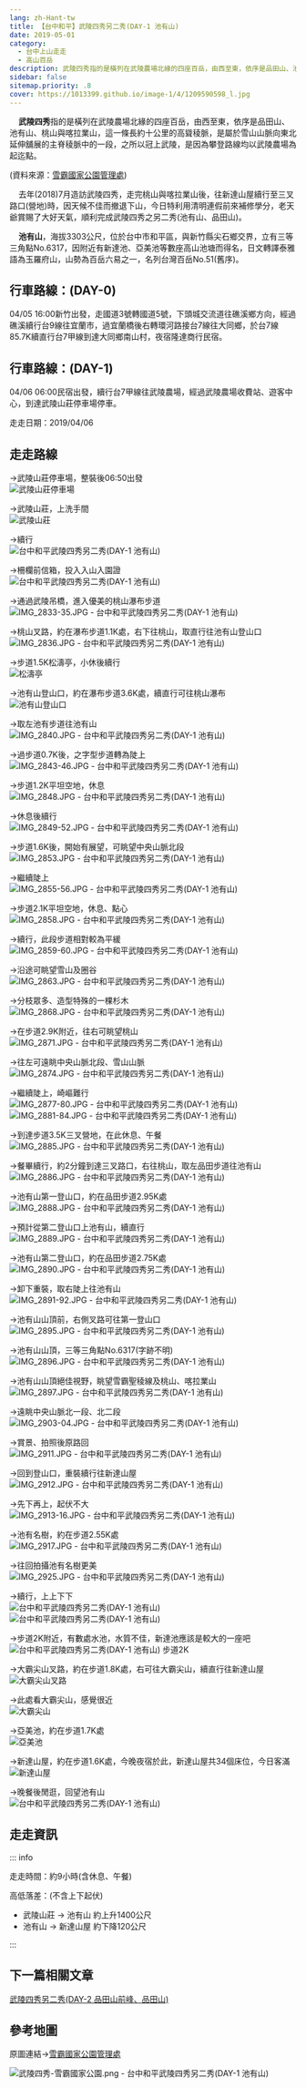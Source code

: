 ```yaml
---
lang: zh-Hant-tw
title: 【台中和平】武陵四秀另二秀(DAY-1 池有山)
date: 2019-05-01
category: 
  - 台中上山走走
  - 高山百岳
description: 武陵四秀指的是橫列在武陵農場北緣的四座百岳，由西至東，依序是品田山、池有山、桃山與喀拉業山，這一條長約十公里的高聳稜脈，是屬於雪山山脈向東北延伸舖展的主脊稜脈中的一段，之所以冠上武陵，是因為攀登路線均以武陵農場為起迄點。
sidebar: false
sitemap.priority: .8
cover: https://1013399.github.io/image-1/4/1209590598_l.jpg
---
```


    **武陵四秀**指的是橫列在武陵農場北緣的四座百岳，由西至東，依序是品田山、池有山、桃山與喀拉業山，這一條長約十公里的高聳稜脈，是屬於雪山山脈向東北延伸舖展的主脊稜脈中的一段，之所以冠上武陵，是因為攀登路線均以武陵農場為起迄點。

(資料來源：[雪霸國家公園管理處](https://www.spnp.gov.tw/Site/Hiking/WulingFour))  

<!-- more -->

    去年(2018)7月造訪武陵四秀，走完桃山與喀拉業山後，往新達山屋續行至三叉路口(營地)時，因天候不佳而撤退下山，今日特利用清明連假前來補修學分，老天爺賞賜了大好天氣，順利完成武陵四秀之另二秀(池有山、品田山)。  

    **池有山**，海拔3303公尺，位於台中市和平區，與新竹縣尖石鄉交界，立有三等三角點No.6317，因附近有新達池、亞美池等數座高山池塘而得名，日文轉譯泰雅語為玉羅府山，山勢為百岳六易之一，名列台灣百岳No.51(舊序)。

## 行車路線：(DAY-0)  
04/05 16:00新竹出發，走國道3號轉國道5號，下頭城交流道往礁溪鄉方向，經過礁溪續行台9線往宜蘭市，過宜蘭橋後右轉環河路接台7線往大同鄉，於台7線85.7K續直行台7甲線到達大同鄉南山村，夜宿隆達商行民宿。

## 行車路線：(DAY-1)  
04/06 06:00民宿出發，續行台7甲線往武陵農場，經過武陵農場收費站、遊客中心，到達武陵山莊停車場停車。

走走日期：2019/04/06

## 走走路線
→武陵山莊停車場，整裝後06:50出發  
![武陵山莊停車場](https://1013399.github.io/image-1/4/1209591570_l.jpg)

→武陵山莊，上洗手間  
![武陵山莊](https://1013399.github.io/image-1/4/1209590080_l.jpg)

→續行  
![台中和平武陵四秀另二秀(DAY-1 池有山)](https://1013399.github.io/image-1/4/1209590204_l.jpg)

→柵欄前信箱，投入入山入園證  
![台中和平武陵四秀另二秀(DAY-1 池有山)](https://1013399.github.io/image-1/4/1209591772_l.jpg)

→通過武陵吊橋，進入優美的桃山瀑布步道  
![IMG_2833-35.JPG - 台中和平武陵四秀另二秀(DAY-1 池有山)](https://1013399.github.io/image-1/4/1209590680_l.jpg)

→桃山叉路，約在瀑布步道1.1K處，右下往桃山，取直行往池有山登山口  
![IMG_2836.JPG - 台中和平武陵四秀另二秀(DAY-1 池有山)](https://1013399.github.io/image-1/4/1209590682_l.jpg)

→步道1.5K松濤亭，小休後續行  
![松濤亭](https://1013399.github.io/image-1/4/1209590205_l.jpg)

→池有山登山口，約在瀑布步道3.6K處，續直行可往桃山瀑布  
![池有山登山口](https://1013399.github.io/image-1/4/1209590206_l.jpg)

→取左池有步道往池有山  
![IMG_2840.JPG - 台中和平武陵四秀另二秀(DAY-1 池有山)](https://1013399.github.io/image-1/4/1209590207_l.jpg)

→過步道0.7K後，之字型步道轉為陡上  
![IMG_2843-46.JPG - 台中和平武陵四秀另二秀(DAY-1 池有山)](https://1013399.github.io/image-1/4/1209591376_l.jpg)

→步道1.2K平坦空地，休息  
![IMG_2848.JPG - 台中和平武陵四秀另二秀(DAY-1 池有山)](https://1013399.github.io/image-1/4/1209590209_l.jpg)

→休息後續行  
![IMG_2849-52.JPG - 台中和平武陵四秀另二秀(DAY-1 池有山)](https://1013399.github.io/image-1/4/1209590210_l.jpg)

→步道1.6K後，開始有展望，可眺望中央山脈北段  
![IMG_2853.JPG - 台中和平武陵四秀另二秀(DAY-1 池有山)](https://1013399.github.io/image-1/4/1209591573_l.jpg)

→繼續陡上  
![IMG_2855-56.JPG - 台中和平武陵四秀另二秀(DAY-1 池有山)](https://1013399.github.io/image-1/4/1209590211_l.jpg)

→步道2.1K平坦空地，休息、點心  
![IMG_2858.JPG - 台中和平武陵四秀另二秀(DAY-1 池有山)](https://1013399.github.io/image-1/4/1209590212_l.jpg)

→續行，此段步道相對較為平緩  
![IMG_2859-60.JPG - 台中和平武陵四秀另二秀(DAY-1 池有山)](https://1013399.github.io/image-1/4/1209591377_l.jpg)

→沿途可眺望雪山及圈谷  
![IMG_2863.JPG - 台中和平武陵四秀另二秀(DAY-1 池有山)](https://1013399.github.io/image-1/4/1209591670_l.jpg)

→分枝眾多、造型特殊的一棵杉木  
![IMG_2868.JPG - 台中和平武陵四秀另二秀(DAY-1 池有山)](https://1013399.github.io/image-1/4/1209590085_l.jpg)

→在步道2.9K附近，往右可眺望桃山  
![IMG_2871.JPG - 台中和平武陵四秀另二秀(DAY-1 池有山)](https://1013399.github.io/image-1/4/1209590217_l.jpg)

→往左可遠眺中央山脈北段、雪山山脈  
![IMG_2874.JPG - 台中和平武陵四秀另二秀(DAY-1 池有山)](https://1013399.github.io/image-1/4/1209591579_l.jpg)

→繼續陡上，崎嶇難行  
![IMG_2877-80.JPG - 台中和平武陵四秀另二秀(DAY-1 池有山)](https://1013399.github.io/image-1/4/1209591580_l.jpg)  
![IMG_2881-84.JPG - 台中和平武陵四秀另二秀(DAY-1 池有山)](https://1013399.github.io/image-1/4/1209590873_l.jpg)

→到達步道3.5K三叉營地，在此休息、午餐  
![IMG_2885.JPG - 台中和平武陵四秀另二秀(DAY-1 池有山)](https://1013399.github.io/image-1/4/1209591385_l.jpg)

→餐畢續行，約2分鐘到達三叉路口，右往桃山，取左品田步道往池有山  
![IMG_2886.JPG - 台中和平武陵四秀另二秀(DAY-1 池有山)](https://1013399.github.io/image-1/4/1209591386_l.jpg)

→池有山第一登山口，約在品田步道2.95K處  
![IMG_2888.JPG - 台中和平武陵四秀另二秀(DAY-1 池有山)](https://1013399.github.io/image-1/4/1209591183_l.jpg)

→預計從第二登山口上池有山，續直行  
![IMG_2889.JPG - 台中和平武陵四秀另二秀(DAY-1 池有山)](https://1013399.github.io/image-1/4/1209590596_l.jpg)

→池有山第二登山口，約在品田步道2.75K處  
![IMG_2890.JPG - 台中和平武陵四秀另二秀(DAY-1 池有山)](https://1013399.github.io/image-1/4/1209590093_l.jpg)

→卸下重裝，取右陡上往池有山  
![IMG_2891-92.JPG - 台中和平武陵四秀另二秀(DAY-1 池有山)](https://1013399.github.io/image-1/4/1209590094_l.jpg)

→池有山山頂前，右側叉路可往第一登山口  
![IMG_2895.JPG - 台中和平武陵四秀另二秀(DAY-1 池有山)](https://1013399.github.io/image-1/4/1209590874_l.jpg)

→池有山山頂，三等三角點No.6317(字跡不明)  
![IMG_2896.JPG - 台中和平武陵四秀另二秀(DAY-1 池有山)](https://1013399.github.io/image-1/4/1209590598_l.jpg)

→池有山山頂絕佳視野，眺望雪霸聖稜線及桃山、喀拉業山  
![IMG_2897.JPG - 台中和平武陵四秀另二秀(DAY-1 池有山)](https://1013399.github.io/image-1/4/1209590690_l.jpg)

→遠眺中央山脈北一段、北二段  
![IMG_2903-04.JPG - 台中和平武陵四秀另二秀(DAY-1 池有山)](https://1013399.github.io/image-1/4/1209591674_l.jpg)

→賞景、拍照後原路回  
![IMG_2911.JPG - 台中和平武陵四秀另二秀(DAY-1 池有山)](https://1013399.github.io/image-1/4/1209591280_l.jpg)

→回到登山口，重裝續行往新達山屋  
![IMG_2912.JPG - 台中和平武陵四秀另二秀(DAY-1 池有山)](https://1013399.github.io/image-1/4/1209591966_l.jpg)

→先下再上，起伏不大  
![IMG_2913-16.JPG - 台中和平武陵四秀另二秀(DAY-1 池有山)](https://1013399.github.io/image-1/4/1209590599_l.jpg)

→池有名樹，約在步道2.55K處  
![IMG_2917.JPG - 台中和平武陵四秀另二秀(DAY-1 池有山)](https://1013399.github.io/image-1/4/1209590600_l.jpg)

→往回拍攝池有名樹更美  
![IMG_2925.JPG - 台中和平武陵四秀另二秀(DAY-1 池有山)](https://1013399.github.io/image-1/4/1209590602_l.jpg)

→續行，上上下下  
![台中和平武陵四秀另二秀(DAY-1 池有山)](https://1013399.github.io/image-1/4/1209591582_l.jpg)  
![台中和平武陵四秀另二秀(DAY-1 池有山)](https://1013399.github.io/image-1/4/1209591390_l.jpg)

→步道2K附近，有數處水池，水質不佳，新達池應該是較大的一座吧  
![台中和平武陵四秀另二秀(DAY-1 池有山) 步道2K](https://1013399.github.io/image-1/4/1209591967_l.jpg)

→大霸尖山叉路，約在步道1.8K處，右可往大霸尖山，續直行往新達山屋  
![大霸尖山叉路](https://1013399.github.io/image-1/4/1209591584_l.jpg)

→此處看大霸尖山，感覺很近  
![大霸尖山](https://1013399.github.io/image-1/4/1209592065_l.jpg)

→亞美池，約在步道1.7K處  
![亞美池](https://1013399.github.io/image-1/4/1209592265_l.jpg)

→新達山屋，約在步道1.6K處，今晚夜宿於此，新達山屋共34個床位，今日客滿  
![新達山屋](https://1013399.github.io/image-1/4/1209590987_l.jpg)

→晚餐後閒逛，回望池有山  
![台中和平武陵四秀另二秀(DAY-1 池有山)](https://1013399.github.io/image-1/4/1209592266_l.jpg)

## 走走資訊
::: info

走走時間：約9小時(含休息、午餐)

高低落差：(不含上下起伏)  
- 武陵山莊 → 池有山 約上升1400公尺  
- 池有山 → 新達山屋 約下降120公尺

:::

## 下一篇相關文章
[武陵四秀另二秀(DAY-2 品田山前峰、品田山)](/posts/post-3-2019-05-02.html)

## 參考地圖
原圖連結→[雪霸國家公園管理處](https://www.spnp.gov.tw/Site/Hiking/WulingFour#lg=1&slide=0)  

![武陵四秀-雪霸國家公園.png - 台中和平武陵四秀另二秀(DAY-1 池有山)](https://1013399.github.io/image-1/4/1209592068_l.jpg)